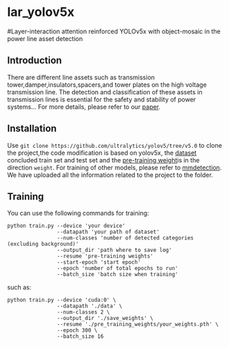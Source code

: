 # lar_yolov5x
#Layer-interaction attention reinforced YOLOv5x with object-mosaic in the power line asset detection 

## Introduction
There are different line assets such as transmission tower,damper,insulators,spacers,and tower plates 
on the high voltage transmission line. The detection and classification of these assets in transmission 
lines is essential for the safety and stability of power systems... For more details, please refer to our [paper]().

## Installation
Use `git clone https://github.com/ultralytics/yolov5/tree/v5.0`
to clone the project,the code modification is based on yolov5x,
the [dataset](https://pan.baidu.com/s/1Cb2DQuI2l-ilpC7Y1n5ztw?pwd=1234) concluded train set and test set 
and the [pre-training weight](https://pan.baidu.com/s/1CHCU8Saa_cHRc6SjfBZ8aw?pwd=1234)is in the direction `weight`.
For training of other models, please refer to [mmdetection](https://github.com/open-mmlab/mmdetection).
We have uploaded all the information related to the project to the folder.

## Training
You can use the following commands for training:

    python train.py --device 'your device' 
                    --datapath 'your path of dataset' 
                    --num-classes 'number of detected categories (excluding background)'
                    --output_dir 'path where to save log' 
                    --resume 'pre-training weights' 
                    --start-epoch 'start epoch'
                    --epoch 'number of total epochs to run' 
                    --batch_size 'batch size when training'
    
such as:

    python train.py --device 'cuda:0' \
                    --datapath './data' \
                    --num-classes 2 \
                    --output_dir './save_weights' \
                    --resume './pre_training_weights/your_weights.pth' \
                    --epoch 300 \
                    --batch_size 16

